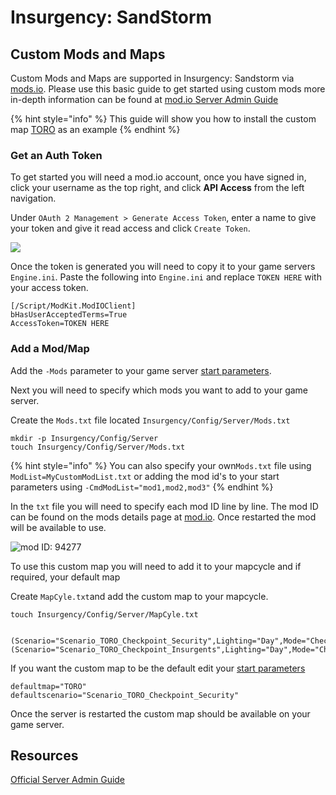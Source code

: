# Insurgency: SandStorm

## Custom Mods and Maps

Custom Mods and Maps are supported in Insurgency: Sandstorm via [mods.io](https://mods.io/). Please use this basic guide to get started using custom mods more in-depth information can be found at [mod.io Server Admin Guide](https://insurgencysandstorm.mod.io/guides/server-admin-guide)

{% hint style="info" %}
This guide will show you how to install the custom map [TORO](https://insurgencysandstorm.mod.io/toro) as an example
{% endhint %}

### Get an Auth Token

To get started you will need a mod.io account, once you have signed in, click your username as the top right, and click **API Access** from the left navigation.

Under `OAuth 2 Management > Generate Access Token`, enter a name to give your token and give it read access and click `Create Token`.

![](../.gitbook/assets/2568525685image2020-3-17\_.png)

Once the token is generated you will need to copy it to your game servers `Engine.ini`. Paste the following into `Engine.ini` and replace `TOKEN HERE` with your access token.

```
[/Script/ModKit.ModIOClient]
bHasUserAcceptedTerms=True
AccessToken=TOKEN HERE
```

### Add a Mod/Map

Add the `-Mods` parameter to your game server [start parameters](../configuration/start-parameters.md).

Next you will need to specify which mods you want to add to your game server.&#x20;

Create the `Mods.txt` file located `Insurgency/Config/Server/Mods.txt`&#x20;

```
mkdir -p Insurgency/Config/Server
touch Insurgency/Config/Server/Mods.txt
```

{% hint style="info" %}
You can also specify your own`Mods.txt` file using `ModList=MyCustomModList.txt` or adding the mod id's to your start parameters using `-CmdModList="mod1,mod2,mod3"`
{% endhint %}

In the `txt` file you will need to specify each mod ID line by line. The mod ID can be found on the mods details page at [mod.io](https://insurgencysandstorm.mod.io/toro). Once restarted the mod will be available to use.

![mod ID: 94277](../.gitbook/assets/toro.png)

To use this custom map you will need to add it to your mapcycle and if required, your default map

Create `MapCyle.txt`and add the custom map to your mapcycle.

```
touch Insurgency/Config/Server/MapCyle.txt
   
```

```
(Scenario="Scenario_TORO_Checkpoint_Security",Lighting="Day",Mode="Checkpoint")
(Scenario="Scenario_TORO_Checkpoint_Insurgents",Lighting="Day",Mode="Checkpoint")
```

If you want the custom map to be the default edit your [start parameters](../configuration/start-parameters.md)

```
defaultmap="TORO"
defaultscenario="Scenario_TORO_Checkpoint_Security"
```

Once the server is restarted the custom map should be available on your game server.

## Resources

[Official Server Admin Guide](https://sandstorm-support.newworldinteractive.com/hc/en-us/articles/360049211072-Server-Admin-Guide)
